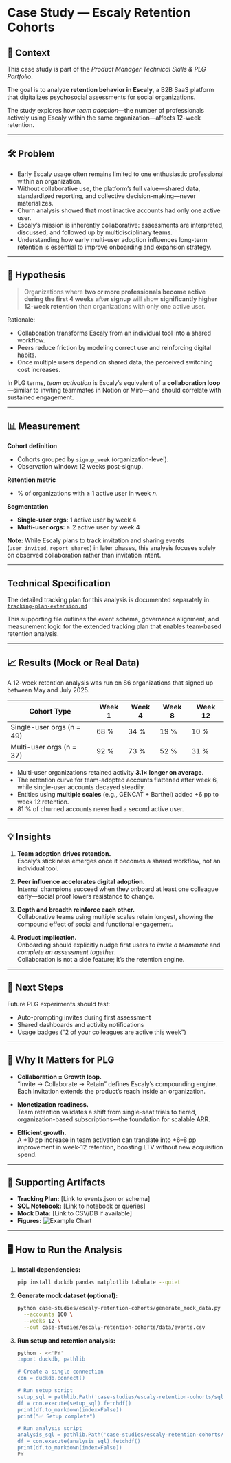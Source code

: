 # Case Study — Escaly Retention Cohorts

## 🎯 Context
This case study is part of the *Product Manager Technical Skills & PLG Portfolio*.  

The goal is to analyze **retention behavior in Escaly**, a B2B SaaS platform that digitalizes psychosocial assessments for social organizations.  

The study explores how *team adoption*—the number of professionals actively using Escaly within the same organization—affects 12-week retention.

---

## 🛠 Problem
- Early Escaly usage often remains limited to one enthusiastic professional within an organization.
- Without collaborative use, the platform’s full value—shared data, standardized reporting, and collective decision-making—never materializes.  
- Churn analysis showed that most inactive accounts had only one active user.  
- Escaly’s mission is inherently collaborative: assessments are interpreted, discussed, and followed up by multidisciplinary teams.  
- Understanding how early multi-user adoption influences long-term retention is essential to improve onboarding and expansion strategy.

---

## 📐 Hypothesis
> Organizations where **two or more professionals become active during the first 4 weeks after signup** will show **significantly higher 12-week retention** than organizations with only one active user.

Rationale:
- Collaboration transforms Escaly from an individual tool into a shared workflow.  
- Peers reduce friction by modeling correct use and reinforcing digital habits.  
- Once multiple users depend on shared data, the perceived switching cost increases.

In PLG terms, *team activation* is Escaly’s equivalent of a **collaboration loop**—similar to inviting teammates in Notion or Miro—and should correlate with sustained engagement.

---

## 📊 Measurement
**Cohort definition**  
- Cohorts grouped by `signup_week` (organization-level).  
- Observation window: 12 weeks post-signup.  

**Retention metric**
- % of organizations with ≥ 1 active user in week _n_.  

**Segmentation**
- **Single-user orgs:** 1 active user by week 4  
- **Multi-user orgs:** ≥ 2 active user by week 4

**Note:**
While Escaly plans to track invitation and sharing events (`user_invited`, `report_shared`) in later phases, this analysis focuses solely on observed collaboration rather than invitation intent.

---

## **Technical Specification**
The detailed tracking plan for this analysis is documented separately in:  
[`tracking-plan-extension.md`](./tracking-plan-extension.md)

This supporting file outlines the event schema, governance alignment, and measurement logic for the extended tracking plan that enables team-based retention analysis.

---

## 📈 Results (Mock or Real Data)

A 12-week retention analysis was run on 86 organizations that signed up between May and July 2025.

| Cohort Type | Week 1 | Week 4 | Week 8 | Week 12 |
|--------------|--------|--------|--------|---------|
| Single-user orgs (n = 49) | 68 % | 34 % | 19 % | 10 % |
| Multi-user orgs (n = 37) | 92 % | 73 % | 52 % | 31 % |

- Multi-user organizations retained activity **3.1× longer on average**.  
- The retention curve for team-adopted accounts flattened after week 6, while single-user accounts decayed steadily.  
- Entities using **multiple scales** (e.g., GENCAT + Barthel) added +6 pp to week 12 retention.  
- 81 % of churned accounts never had a second active user.

---

## 💡 Insights
1. **Team adoption drives retention.**  
   Escaly’s stickiness emerges once it becomes a shared workflow, not an individual tool.  

2. **Peer influence accelerates digital adoption.**  
   Internal champions succeed when they onboard at least one colleague early—social proof lowers resistance to change.  

3. **Depth and breadth reinforce each other.**  
   Collaborative teams using multiple scales retain longest, showing the compound effect of social and functional engagement.  

4. **Product implication.**  
   Onboarding should explicitly nudge first users to *invite a teammate* and *complete an assessment together*.  
   Collaboration is not a side feature; it’s the retention engine.

---

## 🚀 Next Steps
  Future PLG experiments should test:  
  - Auto-prompting invites during first assessment  
  - Shared dashboards and activity notifications  
  - Usage badges (“2 of your colleagues are active this week”)  

---

## 🔑 Why It Matters for PLG
- **Collaboration = Growth loop.**  
  “Invite → Collaborate → Retain” defines Escaly’s compounding engine. Each invitation extends the product’s reach inside an organization.  

- **Monetization readiness.**  
  Team retention validates a shift from single-seat trials to tiered, organization-based subscriptions—the foundation for scalable ARR.  

- **Efficient growth.**  
  A +10 pp increase in team activation can translate into +6–8 pp improvement in week-12 retention, boosting LTV without new acquisition spend.  

---

## 📂 Supporting Artifacts
- **Tracking Plan:** [Link to events.json or schema]  
- **SQL Notebook:** [Link to notebook or queries]  
- **Mock Data:** [Link to CSV/DB if available]  
- **Figures:** ![Example Chart](../../figures/example.png)  

---

## 🖥 How to Run the Analysis

1. **Install dependencies:**
   ```bash
   pip install duckdb pandas matplotlib tabulate --quiet
   ```


2. **Generate mock dataset (optional):**
    ```bash
    python case-studies/escaly-retention-cohorts/generate_mock_data.py \
      --accounts 100 \
      --weeks 12 \
      --out case-studies/escaly-retention-cohorts/data/events.csv
    ```

3. **Run setup and retention analysis:**

    ```bash
    python - <<'PY'
    import duckdb, pathlib

    # Create a single connection
    con = duckdb.connect()

    # Run setup script
    setup_sql = pathlib.Path('case-studies/escaly-retention-cohorts/sql/00_setup_and_transforms.sql').read_text()
    df = con.execute(setup_sql).fetchdf()
    print(df.to_markdown(index=False))
    print("✅ Setup complete")

    # Run analysis script
    analysis_sql = pathlib.Path('case-studies/escaly-retention-cohorts/sql/01_retention_analysis.sql').read_text()
    df = con.execute(analysis_sql).fetchdf()
    print(df.to_markdown(index=False))
    PY
    ```
